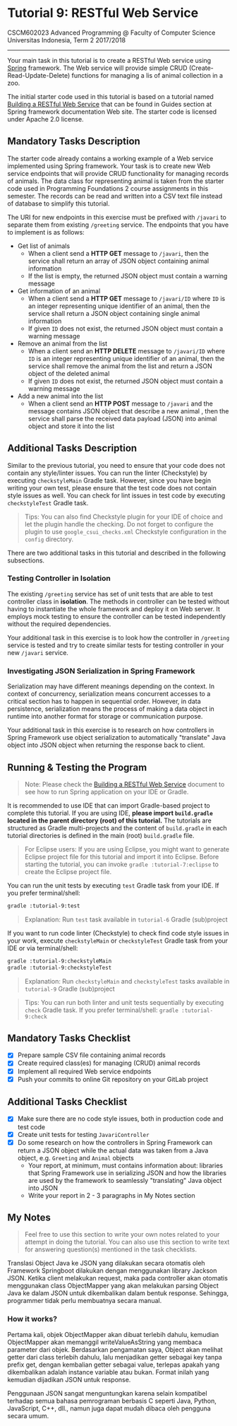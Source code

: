 # Tutorial 9: RESTful Web Service

CSCM602023 Advanced Programming @ Faculty of Computer Science Universitas
Indonesia, Term 2 2017/2018

* * *

Your main task in this tutorial is to create a RESTful Web service using
[Spring](https://spring.io) framework. The Web service will provide simple
CRUD (Create-Read-Update-Delete) functions for managing a lis of animal
collection in a zoo.

The initial starter code used in this tutorial is based on a tutorial named
[Building a RESTful Web Service](https://spring.io/guides/gs/rest-service/)
that can be found in Guides section at Spring framework documentation Web site.
The starter code is licensed under Apache 2.0 license.

## Mandatory Tasks Description

The starter code already contains a working example of a Web service
implemented using Spring framework. Your task is to create new Web service
endpoints that will provide CRUD functionality for managing records of animals.
The data class for representing animal is taken from the starter code used
in Programming Foundations 2 course assignments in this semester. The records
can be read and written into a CSV text file instead of database to simplify
this tutorial.

The URI for new endpoints in this exercise must be prefixed with `/javari` to
separate them from existing `/greeting` service. The endpoints that you have to
implement is as follows:

- Get list of animals
    - When a client send a **HTTP GET** message to `/javari`, then the
    service shall return an array of JSON object containing animal information
    - If the list is empty, the returned JSON object must contain a warning
    message
- Get information of an animal
    - When a client send a **HTTP GET** message to `/javari/ID` where `ID` is
    an integer representing unique identifier of an animal, then the service
    shall return a JSON object containing single animal information
    - If given `ID` does not exist, the returned JSON object must contain a
    warning message
- Remove an animal from the list
    - When a client send an **HTTP DELETE** message to `/javari/ID` where `ID`
    is an integer representing unique identifier of an animal, then the service
    shall remove the animal from the list and return a JSON object of the
    deleted animal
    - If given `ID` does not exist, the returned JSON object must contain a
    warning message
- Add a new animal into the list
    - When a client send an **HTTP POST** message to `/javari` and the message
    contains JSON object that describe a new animal , then the service shall
    parse the received data payload (JSON) into animal object and store it into
    the list

## Additional Tasks Description

Similar to the previous tutorial, you need to ensure that your code does not
contain any style/linter issues. You can run the linter (Checkstyle) by
executing `checkstyleMain` Gradle task. However, since you have begin writing
your own test, please ensure that the test code does not contain style issues
as well. You can check for lint issues in test code by executing
`checkstyleTest` Gradle task.

> Tips: You can also find Checkstyle plugin for your IDE of choice and let
> the plugin handle the checking. Do not forget to configure the plugin to
> use `google_csui_checks.xml` Checkstyle configuration in the `config`
> directory.

There are two additional tasks in this tutorial and described in the following
subsections.

### Testing Controller in Isolation

The existing `/greeting` service has set of unit tests that are able to test
controller class in **isolation**. The methods in controller can be tested
without having to instantiate the whole framework and deploy it on Web server.
It employs mock testing to ensure the controller can be tested independently
without the required dependencies.

Your additional task in this exercise is to look how the controller in
`/greeting` service is tested and try to create similar tests for testing
controller in your new `/javari` service.

### Investigating JSON Serialization in Spring Framework

Serialization may have different meanings depending on the context. In context
of concurrency, serialization means concurrent accesses to a critical section
has to happen in sequential order. However, in data persistence, serialization
means the process of making a data object in runtime into another format for
storage or communication purpose.

Your additional task in this exercise is to research on how controllers in
Spring Framework use object serialization to automatically "translate" Java
object into JSON object when returning the response back to client.

## Running & Testing the Program

> Note: Please check the [Building a RESTful Web Service](https://spring.io/guides/gs/rest-service/)
> document to see how to run Spring application on your IDE or Gradle.

It is recommended to use IDE that can import Gradle-based project to complete this
tutorial. If you are using IDE, **please import `build.gradle` located in the
parent directory (root) of this tutorial.** The tutorials are structured as
Gradle multi-projects and the content of `build.gradle` in each tutorial
directories is defined in the main (root) `build.gradle` file.

> For Eclipse users: If you are using Eclipse, you might want to generate
> Eclipse project file for this tutorial and import it into Eclipse.
> Before starting the tutorial, you can invoke `gradle :tutorial-7:eclipse`
> to create the Eclipse project file.

You can run the unit tests by executing `test` Gradle task from your IDE. If you
prefer terminal/shell:

```bash
gradle :tutorial-9:test
```

> Explanation: Run `test` task available in `tutorial-6` Gradle (sub)project

If you want to run code linter (Checkstyle) to check find code style issues in
your work, execute `checkstyleMain` or `checkstyleTest` Gradle task from your IDE
or via terminal/shell:

```bash
gradle :tutorial-9:checkstyleMain
gradle :tutorial-9:checkstyleTest
```

> Explanation: Run `checkstyleMain` and `checkstyleTest` tasks available in
> `tutorial-9` Gradle (sub)project

> Tips: You can run both linter and unit tests sequentially by executing `check`
> Gradle task. If you prefer terminal/shell: `gradle :tutorial-9:check`

## Mandatory Tasks Checklist

- [x] Prepare sample CSV file containing animal records
- [x] Create required class(es) for managing (CRUD) animal records
- [x] Implement all required Web service endpoints
- [x] Push your commits to online Git repository on your GitLab project

## Additional Tasks Checklist

- [x] Make sure there are no code style issues, both in production code and
test code
- [x] Create unit tests for testing `JavariController`
- [x] Do some research on how the controllers in Spring Framework can return
a JSON object while the actual data was taken from a Java object, e.g.
`Greeting` and `Animal` objects
    - Your report, at minimum, must contains information about: libraries that
    Spring Framework use in serializing JSON and how the libraries are used
    by the framework to seamlessly "translating" Java object into JSON
    - Write your report in 2 - 3 paragraphs in My Notes section

## My Notes

> Feel free to use this section to write your own notes related to your attempt
> in doing the tutorial. You can also use this section to write text for
> answering question(s) mentioned in the task checklists.

Translasi Object Java ke JSON yang dilakukan secara otomatis oleh Framework Springboot
dilakukan dengan menggunakan library Jackson JSON. Ketika client melakukan request, maka
pada controller akan otomatis menggunakan class ObjectMapper yang akan melakukan parsing
Object Java ke dalam JSON untuk dikembalikan dalam bentuk response. Sehingga, programmer
tidak perlu membuatnya secara manual.

### How it works?

Pertama kali, objek ObjectMapper akan dibuat terlebih dahulu, kemudian ObjectMapper akan
memanggil writeValueAsString yang membaca parameter dari objek. Berdasarkan pengamatan saya,
Object akan melihat getter dari class terlebih dahulu, lalu menjadikan getter sebagai key
tanpa prefix get, dengan kembalian getter sebagai value, terlepas apakah yang dikembalikan
adalah instance variable atau bukan. Format inilah yang kemudian dijadikan JSON untuk response.

Penggunaan JSON sangat menguntungkan karena selain kompatibel terhadap semua bahasa pemrograman
berbasis C seperti Java, Python, JavaScript, C++, dll., namun juga dapat mudah dibaca oleh
pengguna secara umum.